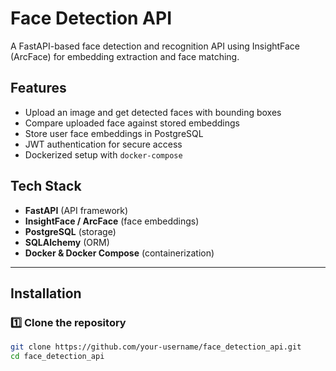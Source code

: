 # Face Detection API

A FastAPI-based face detection and recognition API using InsightFace (ArcFace) for embedding extraction and face matching.

## Features
- Upload an image and get detected faces with bounding boxes
- Compare uploaded face against stored embeddings
- Store user face embeddings in PostgreSQL
- JWT authentication for secure access
- Dockerized setup with `docker-compose`

## Tech Stack
- **FastAPI** (API framework)
- **InsightFace / ArcFace** (face embeddings)
- **PostgreSQL** (storage)
- **SQLAlchemy** (ORM)
- **Docker & Docker Compose** (containerization)

---

## Installation

### 1️⃣ Clone the repository
```bash
git clone https://github.com/your-username/face_detection_api.git
cd face_detection_api
